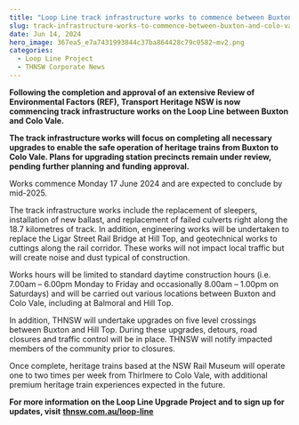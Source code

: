 ```yaml
---
title: "Loop Line track infrastructure works to commence between Buxton and Colo Vale"
slug: track-infrastructure-works-to-commence-between-buxton-and-colo-vale
date: Jun 14, 2024
hero_image: 367ea5_e7a7431993844c37ba864428c79c0582~mv2.png
categories:
  - Loop Line Project
  - THNSW Corporate News
---
```



**Following the completion and approval of an extensive Review of Environmental Factors (REF), Transport Heritage NSW is now commencing track infrastructure works on the Loop Line between Buxton and Colo Vale.**

**The track infrastructure works will focus on completing all necessary upgrades to enable the safe operation of heritage trains from Buxton to Colo Vale. Plans for upgrading station precincts remain under review, pending further planning and funding approval.**

Works commence Monday 17 June 2024 and are expected to conclude by mid-2025.

The track infrastructure works include the replacement of sleepers, installation of new ballast, and replacement of failed culverts right along the 18.7 kilometres of track. In addition, engineering works will be undertaken to replace the Ligar Street Rail Bridge at Hill Top, and geotechnical works to cuttings along the rail corridor. These works will not impact local traffic but will create noise and dust typical of construction.

Works hours will be limited to standard daytime construction hours (i.e. 7.00am – 6.00pm Monday to Friday and occasionally 8.00am – 1.00pm on Saturdays) and will be carried out various locations between Buxton and Colo Vale, including at Balmoral and Hill Top.

In addition, THNSW will undertake upgrades on five level crossings between Buxton and Hill Top. During these upgrades, detours, road closures and traffic control will be in place. THNSW will notify impacted members of the community prior to closures.

Once complete, heritage trains based at the NSW Rail Museum will operate one to two times per week from Thirlmere to Colo Vale, with additional premium heritage train experiences expected in the future.

**For more information on the Loop Line Upgrade Project and to sign up for updates, visit** [**thnsw.com.au/loop-line**](http://thnsw.com.au/loop-line)
